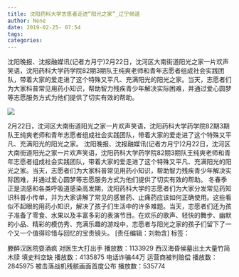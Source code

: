 ```yaml
---
title: 沈阳药科大学志愿者走进“阳光之家”_辽宁频道
author: None
date: 2019-02-25- 07:54
tags: 
categories: 
---
```

沈阳晚报、沈报融媒讯(记者方月宁)2月22日，沈河区大南街道阳光之家一片欢声笑语，沈阳药科大学药学院82期3期队王纯爽老师和青年志愿者组成社会实践团队，带着大家的爱走进了这个特殊又平凡、充满阳光的阳光之家。当天，志愿者们为大家科普常见用药小知识，帮助智力残疾青少年解决实际困难，并通过爱心圆梦等志愿服务方式为他们提供了切实有效的帮助。
<!-- more -->
                
<img align="center" border="0" src="http://p2.ifengimg.com/a/2016/0810/204c433878d5cf9size1_w16_h16.png" />
                
            
2月22日，沈河区大南街道阳光之家一片欢声笑语，沈阳药科大学药学院82期3期队王纯爽老师和青年志愿者组成社会实践团队，带着大家的爱走进了这个特殊又平凡、充满阳光的阳光之家。
沈阳晚报、沈报融媒讯(记者方月宁)2月22日，沈河区大南街道阳光之家一片欢声笑语，沈阳药科大学药学院82期3期队王纯爽老师和青年志愿者组成社会实践团队，带着大家的爱走进了这个特殊又平凡、充满阳光的阳光之家。当天，志愿者们为大家科普常见用药小知识，帮助智力残疾青少年解决实际困难，并通过爱心圆梦等志愿服务方式为他们提供了切实有效的帮助。
冬春季正是流感和各类呼吸道感染高发期，沈阳药科大学的志愿者们为大家分发常见药知识科普小传单，并为大家讲解了常见的感冒药、止痛药应该如何正确使用。这些看似不起眼的用药小知识，解决了孩子们生活中的许多难题。当天，志愿者们还为孩子准备了零食、水果以及丰富多彩的表演节目。在欢乐的歌声、轻快的舞步、幽默的小品、精彩的模仿秀、充满乐趣的游戏中，志愿者与阳光之家的孩子们留下了一个又一个值得珍惜与回忆的宝贵镜头。
[责任编辑：刘勃含]
标签：
 
             
滕醉汉医院耍酒疯 对医生大打出手
播放数：1133929
西汉海昏侯墓出土大量竹简木牍 填史料空缺
播放数：4135875
电话诈骗44万 运营商被判赔偿
播放数：2845975
被击落战机残骸画面首度公布
播放数：535774
